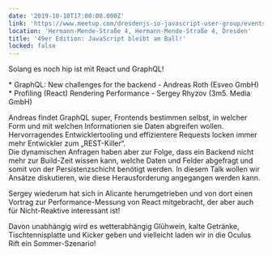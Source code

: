```yaml
---
date: '2019-10-10T17:00:00.000Z'
link: 'https://www.meetup.com/dresdenjs-io-javascript-user-group/events/wwdfrqyznbnb/'
location: 'Hermann-Mende-Straße 4, Hermann-Mende-Straße 4, Dresden'
title: '49er Edition: JavaScript bleibt am Ball!'
locked: false
---
```

Solang es noch hip ist mit React und GraphQL!

\* GraphQL: New challenges for the backend - Andreas Roth (Esveo GmbH)  
\* Profiling (React) Rendering Performance - Sergey Rhyzov (3m5\. Media GmbH)

Andreas findet GraphQL super, Frontends bestimmen selbst, in welcher Form und mit welchen Informationen sie Daten abgreifen wollen. Hervorragendes Entwicklertooling und effizientere Requests locken immer mehr Entwickler zum „REST-Killer“.  
Die dynamischen Anfragen haben aber zur Folge, dass ein Backend nicht mehr zur Build-Zeit wissen kann, welche Daten und Felder abgefragt und somit von der Persistenzschicht benötigt werden. In diesem Talk wollen wir Ansätze diskutieren, wie diese Herausforderung angegangen werden kann.

Sergey wiederum hat sich in Alicante herumgetrieben und von dort einen Vortrag zur Performance-Messung von React mitgebracht, der aber auch für Nicht-Reaktive interessant ist!

Davon unabhängig wird es wetterabhängig Glühwein, kalte Getränke, Tischtennisplatte und Kicker geben und vielleicht laden wir in die Oculus Rift ein Sommer-Szenario!
